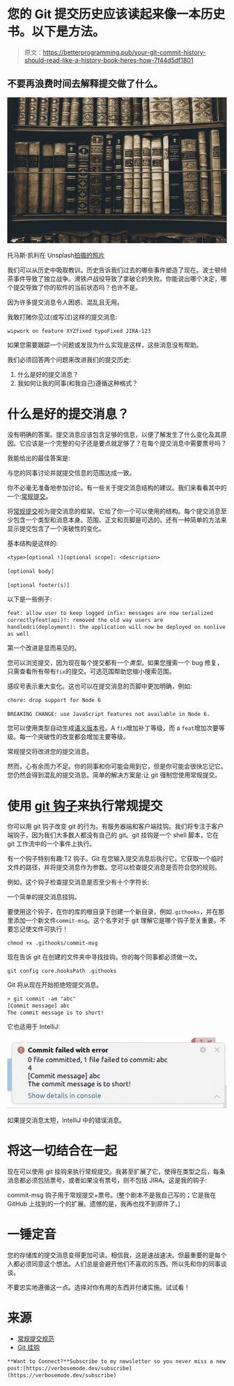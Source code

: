 # 您的 Git 提交历史应该读起来像一本历史书。以下是方法。

> 原文：<https://betterprogramming.pub/your-git-commit-history-should-read-like-a-history-book-heres-how-7f44d5df1801>

## 不要再浪费时间去解释提交做了什么。

![](img/f632b0331db0b24743af522447ce5644.png)

托马斯·凯利在 Unsplash[拍摄的照片](https://unsplash.com/s/photos/history-book?utm_source=unsplash&utm_medium=referral&utm_content=creditCopyText)

我们可以从历史中吸取教训。历史告诉我们过去的哪些事件塑造了现在。波士顿倾茶事件导致了独立战争。滑铁卢战役导致了拿破仑的失败。你能说出哪个决定，哪个提交导致了你的软件的当前状态吗？也许不是。

因为许多提交消息令人困惑、混乱且无用。

我敢打赌你见过(或写过)这样的提交消息:

```
wipwork on feature XYZfixed typoFixed JIRA-123
```

如果您需要跟踪一个问题或发现为什么实现是这样，这些消息没有帮助。

我们必须回答两个问题来改进我们的提交历史:

1.  什么是好的提交消息？
2.  我如何让我的同事(和我自己)遵循这种格式？

# 什么是好的提交消息？

没有明确的答案。提交消息应该包含足够的信息，以便了解发生了什么变化及其原因。它应该是一个完整的句子还是要点就足够了？在每个提交消息中需要票号吗？

我能给出的最佳答案是:

与您的同事讨论并就提交信息的范围达成一致。

你不必毫无准备地参加讨论。有一些关于提交消息结构的建议。我们来看看其中的一个:[常规提交](https://www.conventionalcommits.org/en/v1.0.0/)。

将[常规提交](https://www.conventionalcommits.org/en/v1.0.0/)视为提交消息的框架。它给了你一个可以使用的结构。每个提交消息至少包含一个类型和消息本身。范围、正文和页脚是可选的。还有一种简单的方法来显示提交包含了一个突破性的变化。

基本结构是这样的:

```
<type>[optional !][optional scope]: <description>

[optional body]

[optional footer(s)]
```

以下是一些例子:

```
feat: allow user to keep logged infix: messages are now serialized correctlyfeat(api)!: removed the old way users are handledci(deployment): the application will now be deployed on nonlive as well
```

第一个改进是显而易见的。

您可以浏览提交，因为现在每个提交都有一个*类型*。如果您搜索一个 bug 修复，只需查看所有带有`fix`的提交。可选范围帮助您缩小搜索范围。

感叹号表示重大变化。这也可以在提交消息的页脚中更加明确，例如:

```
chore: drop support for Node 6

BREAKING CHANGE: use JavaScript features not available in Node 6.
```

您可以使用类型自动生成[语义版本号](https://www.conventionalcommits.org/en/v1.0.0/#how-does-this-relate-to-semver)。A `fix`增加补丁等级，而 a `feat`增加次要等级。每一个突破性的改变都会增加主要等级。

常规提交将改进您的提交消息。

然而，心有余而力不足。你的同事和你可能会用到它，但是你可能会很快忘记它。您仍然会得到混乱的提交消息。简单的解决方案是:让 git 强制您使用常规提交。

# 使用 [git 钩子](https://git-scm.com/book/en/v2/Customizing-Git-Git-Hooks)来执行常规提交

你可以用 git 钩子改变 git 的行为。有服务器端和客户端挂钩。我们将专注于客户端钩子，因为我们大多数人都没有自己的 git。git 挂钩是一个 shell 脚本，它在 git 工作流中的一个事件上执行。

有一个钩子特别有趣:T2 钩子。Git 在您输入提交消息后执行它。它获取一个临时文件的路径，并将提交消息作为参数。您可以检查提交消息是否符合您的规则。

例如，这个钩子检查提交消息是否至少有十个字符长:

一个简单的提交消息挂钩。

要使用这个钩子，在你的库的根目录下创建一个新目录，例如`.githooks`，并在那里添加一个新文件`commit-msg`。这个名字对于 git 理解它是哪个钩子至关重要。不要忘记使文件可执行！

```
chmod +x .githooks/commit-msg
```

现在告诉 git 在创建的文件夹中寻找挂钩。你的每个同事都必须做一次。

```
git config core.hooksPath .githooks
```

Git 将从现在开始拒绝短提交消息。

```
> git commit -am "abc"
[Commit message] abc
The commit message is to short!
```

它也适用于 IntelliJ:

![](img/2c41b9b9152312afd7d36dfc77c74027.png)

如果提交消息太短，IntelliJ 中的错误消息。

# 将这一切结合在一起

现在可以使用 git 挂钩来执行常规提交。我甚至扩展了它，使得在类型之后，每条消息都必须包括票号，或者如果没有票号，则不包括 JIRA。这是我的钩子:

commit-msg 钩子用于常规提交+票号。(整个剧本不是我自己写的；它是我在 GitHub 上找到的一个的扩展。遗憾的是，我再也找不到原件了。)

# 一锤定音

您的存储库的提交消息变得更加可读。相信我，这是速战速决。但最重要的是每个人都必须同意这个想法。人们总是会避开他们不喜欢的东西。所以先和你的同事谈谈。

不要忠实地遵循这一点。选择对你有用的东西并付诸实施。试试看！

# 来源

*   [常规提交规范](https://www.conventionalcommits.org/en/v1.0.0/)
*   [Git 挂钩](https://git-scm.com/book/en/v2/Customizing-Git-Git-Hooks)

```
**Want to Connect?**Subscribe to my newsletter so you never miss a new post:[https://verbosemode.dev/subscribe](https://verbosemode.dev/subscribe)
```